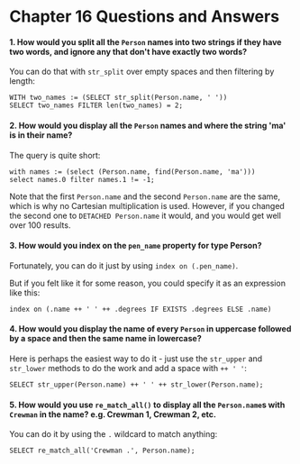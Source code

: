 # Chapter 16 Questions and Answers

#### 1. How would you split all the `Person` names into two strings if they have two words, and ignore any that don't have exactly two words?

You can do that with `str_split` over empty spaces and then filtering by length:

```edgeql
WITH two_names := (SELECT str_split(Person.name, ' '))
SELECT two_names FILTER len(two_names) = 2;
```

#### 2. How would you display all the `Person` names and where the string 'ma' is in their name?

The query is quite short:

```edgeql
with names := (select (Person.name, find(Person.name, 'ma')))
select names.0 filter names.1 != -1;
```

Note that the first `Person.name` and the second `Person.name` are the same, which is why no Cartesian multiplication is used. However, if you changed the second one to `DETACHED Person.name` it would, and you would get well over 100 results.

#### 3. How would you index on the `pen_name` property for type Person?

Fortunately, you can do it just by using `index on (.pen_name)`.

But if you felt like it for some reason, you could specify it as an expression like this:

```sdl
index on (.name ++ ' ' ++ .degrees IF EXISTS .degrees ELSE .name)
```

#### 4. How would you display the name of every `Person` in uppercase followed by a space and then the same name in lowercase?

Here is perhaps the easiest way to do it - just use the `str_upper` and `str_lower` methods to do the work and add a space with `++ ' '`:

```edgeql
SELECT str_upper(Person.name) ++ ' ' ++ str_lower(Person.name);
```

#### 5. How would you use `re_match_all()` to display all the `Person.name`s with `Crewman` in the name? e.g. Crewman 1, Crewman 2, etc.

You can do it by using the `.` wildcard to match anything:

```edgeql
SELECT re_match_all('Crewman .', Person.name);
```

